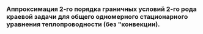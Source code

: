 ### Аппроксимация 2-го порядка граничных условий 2-го рода краевой задачи для общего одномерного стационарного уравнения теплопроводности (без "конвекции).

